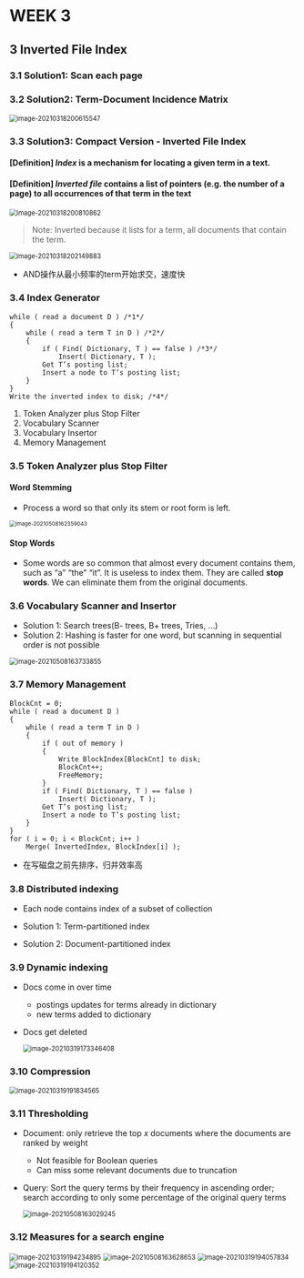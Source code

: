 # WEEK 3

## 3 Inverted File Index

### 3.1 Solution1: Scan each page

### 3.2 Solution2: Term-Document Incidence Matrix

<img src="picture/image-20210318200615547.png" alt="image-20210318200615547" style="zoom: 80%;" />

### 3.3 Solution3: Compact Version - Inverted File Index

#### [Definition] ***Index*** is a mechanism for locating a given term in a text.

#### [Definition] ***Inverted file*** contains a list of pointers (e.g. the number of a page) to all occurrences of that term in the text

<img src="picture/image-20210318200810862.png" alt="image-20210318200810862" style="zoom:80%;" />

> Note: Inverted because it lists for a term, all documents that contain the term.

<img src="picture/image-20210318202149883.png" alt="image-20210318202149883" style="zoom:80%;" />

- AND操作从最小频率的term开始求交，速度快

### 3.4 Index Generator

```pseudocode
while ( read a document D ) /*1*/
{
    while ( read a term T in D ) /*2*/
    {
        if ( Find( Dictionary, T ) == false ) /*3*/
            Insert( Dictionary, T );
        Get T’s posting list;
        Insert a node to T’s posting list;
    }
}
Write the inverted index to disk; /*4*/
```

1. Token Analyzer plus Stop Filter
2. Vocabulary Scanner
3. Vocabulary Insertor
4. Memory Management

### 3.5 Token Analyzer plus Stop Filter

#### Word Stemming

- Process a word so that only its stem or root form is left. 

<img src="picture/image-20210508162359043.png" alt="image-20210508162359043" style="zoom: 67%;" />

#### Stop Words

- Some words are so common that almost every document contains them, such as “a” “the” “it”.  It is useless to index them.  They are called **stop words**.  We can eliminate them from the original documents.

### 3.6 Vocabulary Scanner and Insertor

- Solution 1: Search trees(B- trees, B+ trees, Tries, …)
- Solution 2: Hashing is faster for one word, but scanning in sequential order is not possible

<img src="picture/image-20210508163733855.png" alt="image-20210508163733855" style="zoom:80%;" />

### 3.7 Memory Management

```pseudocode
BlockCnt = 0; 
while ( read a document D ) 
{
	while ( read a term T in D ) 
	{
    	if ( out of memory ) 
    	{
     		Write BlockIndex[BlockCnt] to disk;
      		BlockCnt++;
      		FreeMemory;
    	}
    	if ( Find( Dictionary, T ) == false )
      		Insert( Dictionary, T );
    	Get T’s posting list;
    	Insert a node to T’s posting list;
    }
}
for ( i = 0; i < BlockCnt; i++ )
	Merge( InvertedIndex, BlockIndex[i] );
```

- 在写磁盘之前先排序，归并效率高

### 3.8 Distributed indexing

- Each node contains index of a subset of collection

- Solution 1: Term-partitioned index
- Solution 2: Document-partitioned index

### 3.9 Dynamic indexing

- Docs come in over time

  - postings updates for terms already in dictionary
  - new terms added to dictionary

- Docs get deleted

  <img src="picture/image-20210319173346408.png" alt="image-20210319173346408" style="zoom:80%;" />

### 3.10 Compression

<img src="picture/image-20210319191834565.png" alt="image-20210319191834565" style="zoom:80%;" />

### 3.11 Thresholding

- Document: only retrieve the top $x$ documents where the documents are ranked by weight
  - Not feasible for Boolean queries
  - Can miss some relevant documents due to truncation
  
- Query: Sort the query terms by their frequency in ascending order; search according to only some percentage of the original query terms

  <img src="picture/image-20210508163029245.png" alt="image-20210508163029245" style="zoom: 80%;" />

### 3.12 Measures for a search engine

<img src="picture/image-20210319194234895.png" alt="image-20210319194234895" style="zoom:80%;" />

<img src="picture/image-20210508163628653.png" alt="image-20210508163628653" style="zoom:80%;" />

<img src="picture/image-20210319194057834.png" alt="image-20210319194057834" style="zoom:80%;" />

<img src="picture/image-20210319194120352.png" alt="image-20210319194120352" style="zoom:80%;" />

